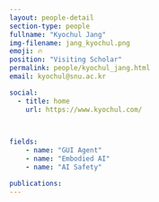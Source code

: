 ```yaml
---
layout: people-detail
section-type: people
fullname: "Kyochul Jang"
img-filename: jang_kyochul.png
emoji: 🔥
position: "Visiting Scholar"
permalink: people/kyochul_jang.html
email: kyochul@snu.ac.kr

social:
  - title: home
    url: https://www.kyochul.com/
    


fields:
    - name: "GUI Agent"
    - name: "Embodied AI"
    - name: "AI Safety"

publications:
---
```

